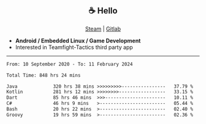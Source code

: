 <h2 align="center"> ☕ Hello </h2>

<p align="center">
  <a href="https://steamcommunity.com/id/Niforances/">Steam</a> |
  <a href="https://gitlab.com/niforances">Gitlab</a>
</p>

 - **Android / Embedded Linux / Game Development**
 - Interested in Teamfight-Tactics third party app

------

<!--START_SECTION:waka-->

```txt
From: 10 September 2020 - To: 11 February 2024

Total Time: 848 hrs 24 mins

Java             320 hrs 38 mins >>>>>>>>>----------------   37.79 %
Kotlin           281 hrs 12 mins >>>>>>>>-----------------   33.15 %
Dart             85 hrs 46 mins  >>>----------------------   10.11 %
C#               46 hrs 9 mins   >------------------------   05.44 %
Bash             20 hrs 22 mins  >------------------------   02.40 %
Groovy           19 hrs 59 mins  >------------------------   02.36 %
```

<!--END_SECTION:waka-->
